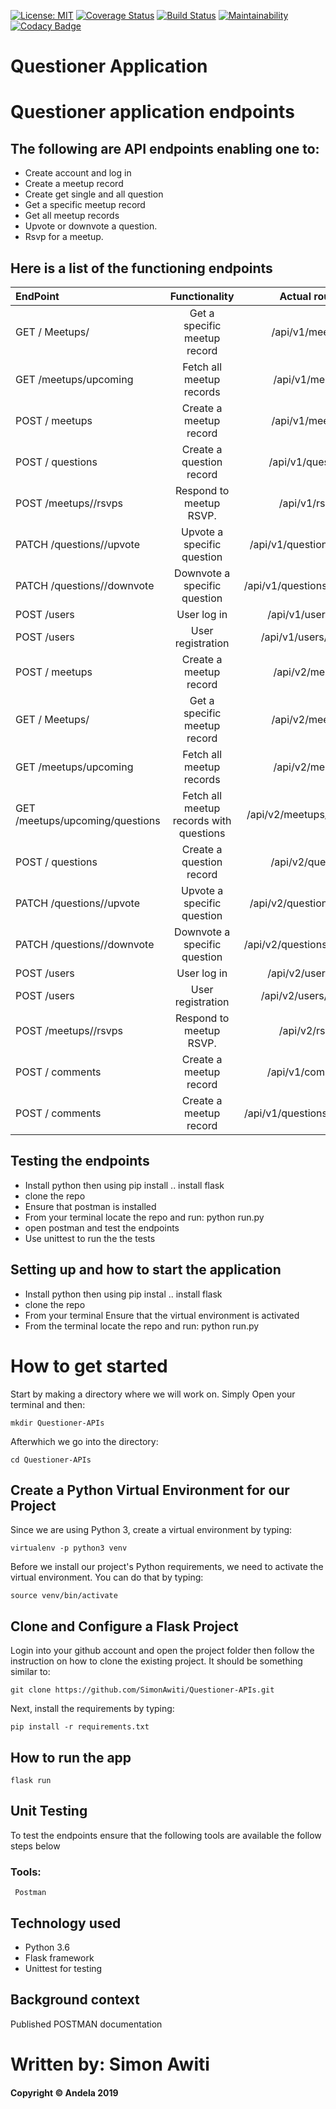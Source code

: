 [![License: MIT](https://img.shields.io/badge/License-MIT-yellow.svg)](https://opensource.org/licenses/MIT)
[![Coverage Status](https://coveralls.io/repos/github/SimonAwiti/Questioner-APIs/badge.svg?branch=develop)](https://coveralls.io/github/SimonAwiti/Questioner-APIs?branch=develop)
[![Build Status](https://travis-ci.org/SimonAwiti/Questioner-APIs.svg?branch=develop)](https://travis-ci.org/SimonAwiti/Questioner-APIs)
[![Maintainability](https://api.codeclimate.com/v1/badges/b661f5121ff42ce67210/maintainability)](https://codeclimate.com/github/SimonAwiti/Questioner-APIs/maintainability)
[![Codacy Badge](https://api.codacy.com/project/badge/Grade/6f724a002c364f729b23d069afbbe6eb)](https://www.codacy.com/app/SimonAwiti/Questioner-APIs?utm_source=github.com&amp;utm_medium=referral&amp;utm_content=SimonAwiti/Questioner-APIs&amp;utm_campaign=Badge_Grade)


# Questioner Application
# Questioner application endpoints

## The following are API endpoints enabling one to: 
* Create account and log in
* Create a meetup record
* Create get single and all question
* Get a specific meetup record
* Get all meetup records
* Upvote or downvote a question.
* Rsvp for a meetup.
## Here is a list of the functioning endpoints

| EndPoint                      | Functionality                    |  Actual routes                |
| :---                          |     :---:                        |    :---:              |
| GET / Meetups/ <meetupid>     | Get a specific meetup  record     |  /api/v1/meetups/<meetup-id>     |
| GET /meetups/upcoming         | Fetch all meetup records         |  /api/v1/meetups            |
| POST / meetups                | Create a meetup record           |  /api/v1/meetups/           |
| POST / questions              | Create a question record         |  /api/v1/questions/         |
|POST /meetups/<meetup-id>/rsvps|Respond to meetup RSVP.           |  /api/v1/<meetupid>rspvs/   |
|PATCH /questions/<question-id>/upvote| Upvote a specific question| /api/v1/questions/<questionid> /upvote            |
|PATCH /questions/<question-id>/downvote| Downvote a specific question|  /api/v1/questions/<questionid>/downvote             |
| POST /users                   | User log in                      |  /api/v1/users/login          |
| POST /users                   | User registration                |  /api/v1/users/register       |
| POST / meetups                | Create a meetup record           |  /api/v2/meetups              |
| GET / Meetups/ <meetupid>     | Get a specific meetup  record     |  /api/v2/meetups/<meetup-id> |
| GET /meetups/upcoming         | Fetch all meetup records         |  /api/v2/meetups              |
| GET /meetups/upcoming/questions  | Fetch all meetup records with questions        |  /api/v2/meetups/<meetupid>/questions      |
 POST / questions              | Create a question record         |  /api/v2/questions         |
 |PATCH /questions/<question-id>/upvote| Upvote a specific question| /api/v2/questions/<questionid> /upvote            |
|PATCH /questions/<question-id>/downvote| Downvote a specific question|  /api/v2/questions/<questionid>/downvote             |
| POST /users                   | User log in                      |  /api/v2/users/login          |
| POST /users                   | User registration                |  /api/v2/users/register       |
|POST /meetups/<meetup-id>/rsvps|Respond to meetup RSVP.           |  /api/v2/<meetupid>rspvs/   |
| POST / comments                | Create a meetup record           |  /api/v1/comments/           |
| POST / comments                | Create a meetup record           |  /api/v1/questions/<questionid>comments       |



## Testing the endpoints

* Install python then using pip install .. install flask
* clone the repo
* Ensure that postman is installed
* From your terminal locate the repo and run: python run.py
* open postman and test the endpoints
* Use unittest to run the the tests

## Setting up and how to start the application

* Install python then using pip instal .. install flask
* clone the repo
* From your terminal Ensure that the virtual environment is activated
* From the terminal locate the repo and run: python run.py

# How to get started

Start by making a directory where we will work on. Simply Open your terminal and then:

```
mkdir Questioner-APIs
```

Afterwhich we go into the directory:

```
cd Questioner-APIs
```

## Create a Python Virtual Environment for our Project

Since we are using Python 3, create a virtual environment by typing:

```
virtualenv -p python3 venv
```

Before we install our project's Python requirements, we need to activate the virtual environment. You can do that by typing:

```
source venv/bin/activate
```

## Clone and Configure a Flask Project

Login into your github account and open the project folder then follow the instruction on how to clone the existing project. It should be something similar to:

```
git clone https://github.com/SimonAwiti/Questioner-APIs.git
```

Next, install the requirements by typing:

```
pip install -r requirements.txt
```

## How to run the app

```
flask run
```

## Unit Testing
To test the endpoints ensure that the following tools are available the follow steps below
   ### Tools:
     Postman

## Technology used

* Python 3.6
* Flask framework
* Unittest for testing

## Background context 

Published POSTMAN documentation

# Written by: Simon Awiti
#### Copyright © Andela 2019

